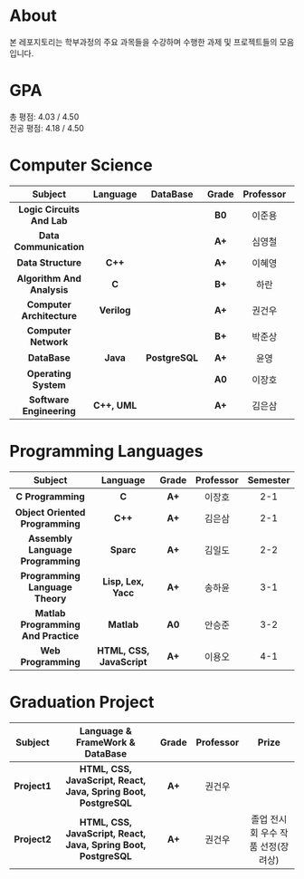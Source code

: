 # About
본 레포지토리는 학부과정의 주요 과목들을 수강하며 수행한 과제 및 프로젝트들의 모음입니다.  

# GPA
총 평점:    4.03 / 4.50  
전공 평점:  4.18 / 4.50  

# Computer Science
| Subject                         | Language                 | DataBase| Grade |Professor | Semester |
|:-------------------------------:|:------------------------:|:-----:|:-----:|:-----:|:-----:|
| **Logic Circuits And Lab**               |                     || **B0**|이준용| 2-1|
| **Data Communication** |                   || **A+**|심영철| 2-2|
| **Data Structure** | **C++**             || **A+**|이혜영| 2-2|
| **Algorithm And Analysis**|**C**                                   || **B+**|하란| 3-1|
| **Computer Architecture** | **Verilog**                  || **A+**|권건우| 3-1|
| **Computer Network** |               || **B+**|박준상| 3-1|
| **DataBase** | **Java**      |**PostgreSQL**| **A+**|윤영| 3-2|
| **Operating System**             | | | **A0**|이장호|3-2|
| **Software Engineering** | **C++, UML**              || **A+**|김은삼| 4-1|

# Programming Languages

| Subject                         | Language                 | Grade |Professor | Semester |
|:-------------------------------:|:------------------------:|:-----:|:-----:|:-----:|
| **C Programming**               | **C**                    | **A+**|이장호| 2-1|
| **Object Oriented Programming** | **C++**                  | **A+**|김은삼| 2-1|
| **Assembly Language Programming** | **Sparc**              | **A+**|김일도| 2-2|
| **Programming Language Theory** | **Lisp, Lex, Yacc**      | **A+**|송하윤| 3-1|
| **Matlab Programming And Practice** | **Matlab**             | **A0**|안승준| 3-2|
| **Web Programming**             | **HTML, CSS, JavaScript**| **A+**|이용오| 4-1|

# Graduation Project
| Subject                         | Language & FrameWork & DataBase            | Grade |Professor |Prize |
|:-------------------------------:|:------------------------:|:-----:|:-----:|:------------------------:|
| **Project1**| **HTML, CSS, JavaScript, React, Java, Spring Boot, PostgreSQL**| **A+**| 권건우| 
| **Project2**| **HTML, CSS, JavaScript, React, Java, Spring Boot, PostgreSQL**| **A+**| 권건우| 졸업 전시회 우수 작품 선정(장려상) |
